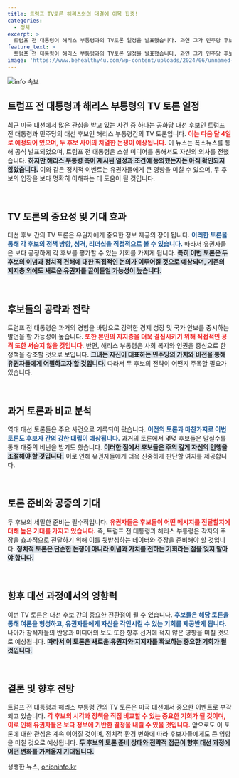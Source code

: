 ```yaml
---
title: 트럼프 TV토론 해리스와의 대결에 이목 집중!
categories:
  - 정치
excerpt: >
  트럼프 전 대통령이 해리스 부통령과의 TV토론 일정을 발표했습니다. 과연 그가 민주당 후보와 어떤 격돌을 할지, 기대감이 커지고 있습니다!
feature_text: >
  트럼프 전 대통령이 해리스 부통령과의 TV토론 일정을 발표했습니다. 과연 그가 민주당 후보와 어떤 격돌을 할지, 기대감이 커지고 있습니다!
image: 'https://www.behealthy4u.com/wp-content/uploads/2024/06/unnamed-file.png'
---
```


<p><img src="https://www.behealthy4u.com/wp-content/uploads/2024/06/unnamed-file.png" alt="info 속보" /></p>

<h2 data-ke-size="size26">트럼프 전 대통령과 해리스 부통령의 TV 토론 일정</h2>

<p data-ke-size="size16">최근 미국 대선에서 많은 관심을 받고 있는 사건 중 하나는 공화당 대선 후보인 트럼프 전 대통령과 민주당의 대선 후보인 해리스 부통령간의 TV 토론입니다. <b><span style="color: #ee2323;">이는 다음 달 4일로 예정되어 있으며, 두 후보 사이의 치열한 논쟁이 예상됩니다.</span></b> 이 뉴스는 폭스뉴스를 통해 공식 발표되었으며, 트럼프 전 대통령은 소셜 미디어를 통해서도 자신의 의사를 전했습니다. <b><span style="background-color: #21538527;">하지만 해리스 부통령 측이 제시된 일정과 조건에 동의했는지는 아직 확인되지 않았습니다.</span></b> 이와 같은 정치적 이벤트는 유권자들에게 큰 영향을 미칠 수 있으며, 두 후보의 입장을 보다 명확히 이해하는 데 도움이 될 것입니다.</p>

<p data-ke-size="size16">&nbsp;</p>

<h2 data-ke-size="size26">TV 토론의 중요성 및 기대 효과</h2>

<p data-ke-size="size16">대선 후보 간의 TV 토론은 유권자에게 중요한 정보 제공의 장이 됩니다. <b><span style="color: #1a5490;">이러한 토론을 통해 각 후보의 정책 방향, 성격, 리더십을 직접적으로 볼 수 있습니다.</span></b> 따라서 유권자들은 보다 공정하게 각 후보를 평가할 수 있는 기회를 가지게 됩니다. <b><span style="background-color: #21538527;">특히 이번 토론은 두 후보의 이념과 정치적 견해에 대한 직접적인 논의가 이루어질 것으로 예상되며, 기존의 지지층 외에도 새로운 유권자를 끌어들일 가능성이 높습니다.</span></b></p>

<p data-ke-size="size16">&nbsp;</p>

<h2 data-ke-size="size26">후보들의 공략과 전략</h2>

<p data-ke-size="size16">트럼프 전 대통령은 과거의 경험을 바탕으로 강력한 경제 성장 및 국가 안보를 중시하는 발언을 할 가능성이 높습니다. <b><span style="color: #ee2323;">또한 본인의 지지층을 더욱 결집시키기 위해 직접적인 공격 또한 서슴지 않을 것입니다.</span></b> 반면, 해리스 부통령은 사회 복지와 인권을 중심으로 한 정책을 강조할 것으로 보입니다. <b><span style="background-color: #21538527;">그녀는 자신이 대표하는 민주당의 가치와 비전을 통해 유권자들에게 어필하고자 할 것입니다.</span></b> 따라서 두 후보의 전략이 어떤지 주목할 필요가 있습니다.</p>

<p data-ke-size="size16">&nbsp;</p>

<h2 data-ke-size="size26">과거 토론과 비교 분석</h2>

<p data-ke-size="size16">역대 대선 토론들은 주요 사건으로 기록되어 왔습니다. <b><span style="color: #1a5490;">이전의 토론과 마찬가지로 이번 토론도 후보자 간의 강한 대립이 예상됩니다.</span></b> 과거의 토론에서 몇몇 후보들은 말실수를 통해 대중의 비난을 받기도 했습니다. <b><span style="background-color: #21538527;">이러한 점에서 후보들은 주의 깊게 자신의 언행을 조절해야 할 것입니다.</span></b> 이로 인해 유권자들에게 더욱 신중하게 판단할 여지를 제공합니다.</p>

<p data-ke-size="size16">&nbsp;</p>

<h2 data-ke-size="size26">토론 준비와 공중의 기대</h2>

<p data-ke-size="size16">두 후보의 세밀한 준비는 필수적입니다. <b><span style="color: #ee2323;">유권자들은 후보들이 어떤 메시지를 전달할지에 대해 높은 기대를 가지고 있습니다.</span></b> 즉, 트럼프 전 대통령과 해리스 부통령은 각자의 주장을 효과적으로 전달하기 위해 이를 뒷받침하는 데이터와 주장을 준비해야 할 것입니다. <b><span style="background-color: #21538527;">정치적 토론은 단순한 논쟁이 아니라 이념과 가치를 전하는 기회라는 점을 잊지 말아야 합니다.</span></b></p>

<p data-ke-size="size16">&nbsp;</p>

<h2 data-ke-size="size26">향후 대선 과정에서의 영향력</h2>

<p data-ke-size="size16">이번 TV 토론은 대선 후보 간의 중요한 전환점이 될 수 있습니다. <b><span style="color: #1a5490;">후보들은 해당 토론을 통해 여론을 형성하고, 유권자들에게 자신을 각인시킬 수 있는 기회를 제공받게 됩니다.</span></b> 나아가 참석자들의 반응과 미디어의 보도 또한 향후 선거에 적지 않은 영향을 미칠 것으로 예상됩니다. <b><span style="background-color: #21538527;">따라서 이 토론은 새로운 유권자와 지지자를 확보하는 중요한 기회가 될 것입니다.</span></b></p>

<p data-ke-size="size16">&nbsp;</p>

<h2 data-ke-size="size26">결론 및 향후 전망</h2>

<p data-ke-size="size16">트럼프 전 대통령과 해리스 부통령 간의 TV 토론은 미국 대선에서 중요한 이벤트로 부각되고 있습니다. <b><span style="color: #ee2323;">각 후보의 시각과 정책을 직접 비교할 수 있는 중요한 기회가 될 것이며, 이로 인해 유권자들은 보다 정보에 기반한 결정을 내릴 수 있을 것입니다.</span></b> 앞으로도 이 토론에 대한 관심은 계속 이어질 것이며, 정치적 환경 변화에 따라 후보자들에게도 큰 영향을 미칠 것으로 예상됩니다. <b><span style="background-color: #21538527;">두 후보의 토론 준비 상태와 전략적 접근이 향후 대선 과정에 어떤 변화를 가져올지 기대됩니다.</span></b></p>
생생한 뉴스, <a href="https://onioninfo.kr" rel="dofollow">onioninfo.kr</a>


